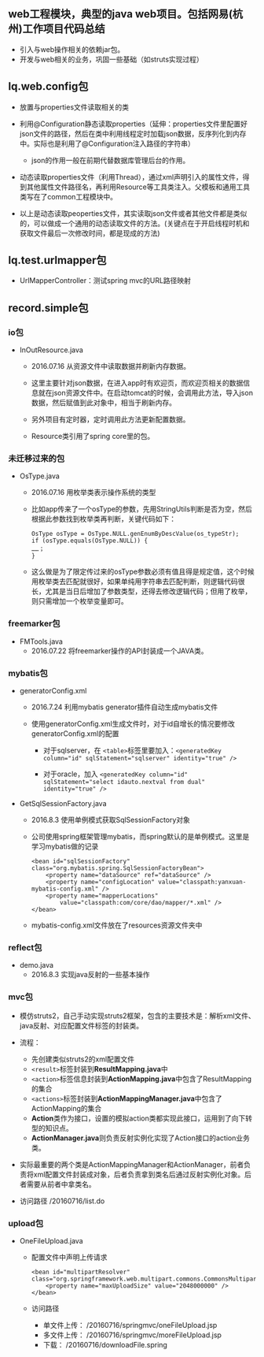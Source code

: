 ## web工程模块，典型的java web项目。包括网易(杭州)工作项目代码总结
- 引入与web操作相关的依赖jar包。
- 开发与web相关的业务，巩固一些基础（如struts实现过程）

## lq.web.config包
- 放置与properties文件读取相关的类

- 利用@Configuration静态读取properties（延伸：properties文件里配置好json文件的路径，然后在类中利用线程定时加载json数据，反序列化到内存中。实际也是利用了@Configuration注入路径的字符串）
  - json的作用一般在前期代替数据库管理后台的作用。
  
- 动态读取properties文件（利用Thread），通过xml声明引入的属性文件，得到其他属性文件路径名，再利用Resource等工具类注入。父模板和通用工具类写在了common工程模块中。

- 以上是动态读取peoperties文件，其实读取json文件或者其他文件都是类似的，可以做成一个通用的动态读取文件的方法。(关键点在于开启线程时机和获取文件最后一次修改时间，都是现成的方法)

## lq.test.urlmapper包
- UrlMapperController：测试spring mvc的URL路径映射

## record.simple包

### io包

- InOutResource.java 

  - 2016.07.16 从资源文件中读取数据并刷新内存数据。

  - 这里主要针对json数据，在进入app时有欢迎页，而欢迎页相关的数据信息就在json资源文件中。在启动tomcat的时候，会调用此方法，导入json数据，然后赋值到此对象中，相当于刷新内存。

  - 另外项目有定时器，定时调用此方法更新配置数据。

  - Resource类引用了spring core里的包。


### 未迁移过来的包
- OsType.java
  - 2016.07.16 用枚举类表示操作系统的类型

  - 比如app传来了一个osType的参数，先用StringUtils判断是否为空，然后根据此参数找到枚举类再判断，关键代码如下：

		OsType osType = OsType.NULL.genEnumByDescValue(os_typeStr);
		if (osType.equals(OsType.NULL)) {
   		……；
		}

  - 这么做是为了限定传过来的osType参数必须有值且得是规定值，这个时候用枚举类去匹配就很好，如果单纯用字符串去匹配判断，则逻辑代码很长，尤其是当日后增加了参数类型，还得去修改逻辑代码；但用了枚举，则只需增加一个枚举变量即可。

### freemarker包

- FMTools.java
  - 2016.07.22 将freemarker操作的API封装成一个JAVA类。


### mybatis包
- generatorConfig.xml
  - 2016.7.24 利用mybatis generator插件自动生成mybatis文件

  - 使用generatorConfig.xml生成文件时，对于id自增长的情况要修改generatorConfig.xml的配置
    - 对于sqlserver，在 `<table>`标签里要加入：`<generatedKey column="id" sqlStatement="sqlserver" identity="true" />`
    
    - 对于oracle，加入 `<generatedKey column="id" sqlStatement="select idauto.nextval from dual" identity="true" />`
  
- GetSqlSessionFactory.java
  - 2016.8.3 使用单例模式获取SqlSessionFactory对象

  - 公司使用spring框架管理mybatis，而spring默认的是单例模式。这里是学习mybatis做的记录

		<bean id="sqlSessionFactory" class="org.mybatis.spring.SqlSessionFactoryBean">
			<property name="dataSource" ref="dataSource" />
			<property name="configLocation" value="classpath:yanxuan-mybatis-config.xml" />
			<property name="mapperLocations"
				value="classpath:com/core/dao/mapper/*.xml" />
		</bean>
  - mybatis-config.xml文件放在了resources资源文件夹中

### reflect包
- demo.java
  - 2016.8.3 实现java反射的一些基本操作

### mvc包
  - 模仿struts2，自己手动实现struts2框架，包含的主要技术是：解析xml文件、java反射、对应配置文件标签的封装类。

  - 流程：
	- 先创建类似struts2的xml配置文件
	- `<result>`标签封装到**ResultMapping.java**中
	- `<action>`标签信息封装到**ActionMapping.java**中包含了ResultMapping的集合
	- `<actions>`标签封装到**ActionMappingManager.java**中包含了ActionMapping的集合
	- **Action**类作为接口，设置的模拟action类都实现此接口，运用到了向下转型的知识点。
	- **ActionManager.java**则负责反射实例化实现了Action接口的action业务类。
	
  - 实际最重要的两个类是ActionMappingManager和ActionManager，前者负责将xml配置文件封装成对象，后者负责拿到类名后通过反射实例化对象。后者需要从前者中拿类名。

  - 访问路径   /20160716/list.do

### upload包
- OneFileUpload.java
  - 配置文件中声明上传请求

		<bean id="multipartResolver" class="org.springframework.web.multipart.commons.CommonsMultipartResolver">
			<property name="maxUploadSize" value="2048000000" />
		</bean> 

  - 访问路径
	- 单文件上传： /20160716/springmvc/oneFileUpload.jsp
	- 多文件上传： /20160716/springmvc/moreFileUpload.jsp
	- 下载： /20160716/downloadFile.spring

